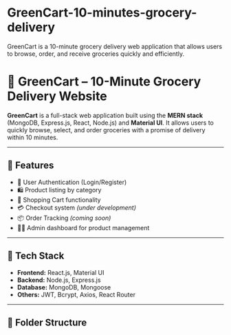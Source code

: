 # GreenCart-10-minutes-grocery-delivery
GreenCart is a 10-minute grocery delivery web application that allows users to browse, order, and receive groceries quickly and efficiently.
# 🛒 GreenCart – 10-Minute Grocery Delivery Website

**GreenCart** is a full-stack web application built using the **MERN stack** (MongoDB, Express.js, React, Node.js) and **Material UI**. It allows users to quickly browse, select, and order groceries with a promise of delivery within 10 minutes.

---

## 🚀 Features

- 🔐 User Authentication (Login/Register)
- 🛍️ Product listing by category
- 🧺 Shopping Cart functionality
- 💳 Checkout system *(under development)*
- 📦 Order Tracking *(coming soon)*
- 🧑‍💼 Admin dashboard for product management

---

## 🧰 Tech Stack

- **Frontend:** React.js, Material UI
- **Backend:** Node.js, Express.js
- **Database:** MongoDB, Mongoose
- **Others:** JWT, Bcrypt, Axios, React Router

---

## 📁 Folder Structure
